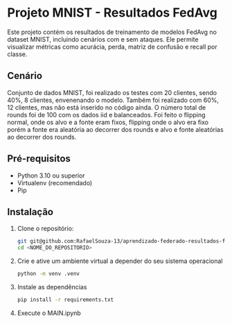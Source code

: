 # Projeto MNIST - Resultados FedAvg
Este projeto contém os resultados de treinamento de modelos FedAvg no dataset MNIST, incluindo cenários com e sem ataques. Ele permite visualizar métricas como acurácia, perda, matriz de confusão e recall por classe.

## Cenário
Conjunto de dados MNIST, foi realizado os testes com 20 clientes, sendo 40%, 8 clientes, envenenando o modelo. Também foi realizado com 60%, 12 clientes, mas não está inserido no código ainda. O número total de rounds foi de 100 com os dados iid e balanceados.
Foi feito o flipping normal, onde os alvo e a fonte eram fixos, flipping onde o alvo era fixo porém a fonte era aleatória ao decorrer dos rounds e alvo e fonte aleatórias ao decorrer dos rounds.

## Pré-requisitos

- Python 3.10 ou superior
- Virtualenv (recomendado)
- Pip

## Instalação

1. Clone o repositório:

    ```bash
    git git@github.com:RafaelSouza-13/aprendizado-federado-resultados-finais.git
    cd <NOME_DO_REPOSITORIO>

2. Crie e ative um ambiente virtual a depender do seu sistema operacional
    ```bash
    python -m venv .venv

3. Instale as dependências
    ```bash
    pip install -r requirements.txt

4. Execute o MAIN.ipynb